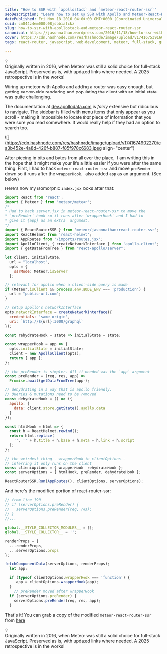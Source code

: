 ```yaml
---
title: "How to SSR with `apollostack` and `meteor-react-router-ssr`"
seoDescription: "Learn how to set up SSR with Apollo and Meteor-React-Router-SSR, handling initial state hydration, preRender hooks, and routing tweaks."
datePublished: Fri Nov 18 2016 04:00:00 GMT+0000 (Coordinated Universal Time)
cuid: cm844z4em000c08jsbbiafckz
slug: how-to-ssr-with-apollostack-and-meteor-react-router-ssr
canonical: https://jasonnathan.wordpress.com/2016/11/18/how-to-ssr-with-apollostack-and-meteor-react-router-ssr/
cover: https://cdn.hashnode.com/res/hashnode/image/upload/v1741675391608/a552d87e-1cc0-4972-a004-9da84651aaf8.webp
tags: react-router, javascript, web-development, meteor, full-stack, graphql, apollo, ssr

---
```


<div data-node-type="callout">
<div data-node-type="callout-emoji">💡</div>
<div data-node-type="callout-text">Originally written in 2016, when Meteor was still a solid choice for full-stack JavaScript. Preserved as is, with updated links where needed. A 2025 retrospective is in the works!</div>
</div>

Wiring up meteor with Apollo and adding a router was easy enough, but getting server-side rendering and populating the client with an initial state was quite challenging.

The documentation at [dev.apollodata.com](http://dev.apollodata.com) is *fairly* extensive but ridiculous to navigate. The sidebar is filled with menu items that only appear as you scroll - making it impossible to locate *that* piece of information that you were sure you read somewhere. It would really help if they had an option to search too.

![](https://cdn.hashnode.com/res/hashnode/image/upload/v1741674902270/ca3b452e-4a8d-426f-b887-f85f978c6683.jpeg align="center")

After piecing in bits and bytes from all over the place,  I am writing this in the hope that it might make your life a little easier if you were after the same thing. First, I had to hack `meteor-react-router-ssr` and move `preRender` down so it runs after the `wrapperHook`. I also added `app` as an argument. (See below)

Here's how my isomorphic `index.jsx` looks after that:

```javascript
import React from 'react';
import { Meteor } from 'meteor/meteor';
/*
* Had to hack server.jsx in meteor-react-router-ssr to move the  
* `preRender` hook so it runs after `wrapperHook` and I had to 
* give it {app} as an extra  argument.
*/
import { ReactRouterSSR } from 'meteor/jasonnathan:react-router-ssr';
import ReactHelmet from 'react-helmet';
import AppRoutes from '/imports/routes.jsx';
import ApolloClient, { createNetworkInterface } from 'apollo-client';
import { getDataFromTree } from "react-apollo/server";

let client, initialState,
  url = "localhost",
  opts = {
    ssrMode: Meteor.isServer
  };

// relevant for apollo when a client-side query is made
if (Meteor.isClient && process.env.NODE_ENV === 'production') {
  url = "public-url.com";
}

// setup apollo's networkInterface
opts.networkInterface = createNetworkInterface({
  credentials: 'same-origin', 
  uri: `http://${url}:3000/graphql`
});

const rehydrateHook = state => initialState = state;

const wrapperHook = app => {
  opts.initialState = initialState;
  client = new ApolloClient(opts);
  return { app };
};

// the preRender is simpler. All it needed was the `app` argument
const preRender = (req, res, app) => 
  Promise.await(getDataFromTree(app));

// dehydrating in a way that is apollo friendly. 
// Queries & mutations need to be removed
const dehydrateHook = () => ({
  apollo: { 
    data: client.store.getState().apollo.data 
  }
});

const htmlHook = html => {
  const h = ReactHelmet.rewind();
  return html.replace(
    '', '' + h.title + h.base + h.meta + h.link + h.script
  );
};

// the weirdest thing - wrapperHook in clientOptions - 
// inferring it only runs on the client
const clientOptions = { wrapperHook, rehydrateHook };
const serverOptions = { htmlHook, preRender, dehydrateHook };

ReactRouterSSR.Run(AppRoutes(), clientOptions, serverOptions);
```

And here's the modified portion of react-router-ssr:

```javascript
// from line 190      
// if (serverOptions.preRender) {
//   serverOptions.preRender(req, res);
// }
//...

global.__STYLE_COLLECTOR_MODULES__ = [];
global.__STYLE_COLLECTOR__ = '';

renderProps = {
  ...renderProps,
  ...serverOptions.props
};

fetchComponentData(serverOptions, renderProps);
  let app;

  if (typeof clientOptions.wrapperHook === 'function') {
     app = clientOptions.wrapperHook(app);
  }
    // preRender moved after wrapperHook
  if (serverOptions.preRender) {
    serverOptions.preRender(req, res, app);
  }
```

That's it! You can grab a copy of the modified `meteor-react-router-ssr` from [here](https://github.com/jasonnathan/meteor-react-router-ssr)

<div data-node-type="callout">
<div data-node-type="callout-emoji">💡</div>
<div data-node-type="callout-text">Originally written in 2016, when Meteor was still a solid choice for full-stack JavaScript. Preserved as is, with updated links where needed. A 2025 retrospective is in the works!</div>
</div>